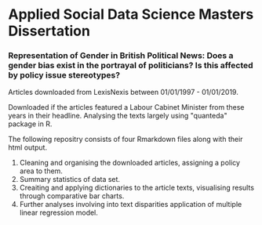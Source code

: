 # Applied Social Data Science Masters Dissertation
### Representation of Gender in British Political News: Does a gender bias exist in the portrayal of politicians? Is this affected by policy issue stereotypes?

Articles downloaded from LexisNexis between 01/01/1997 - 01/01/2019.

Downloaded if the articles featured a Labour Cabinet Minister from these years in their headline.
Analysing the texts largely using "quanteda" package in R.

The following repositry consists of four Rmarkdown files along with their html output.

1. Cleaning and organising the downloaded articles, assigning a policy area to them. 
2. Summary statistics of data set.
3. Creaiting and applying dictionaries to the article texts, visualising results through comparative bar charts.
4. Further analyses involving into text disparities application of multiple linear regression model.
